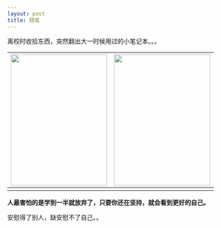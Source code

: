 ```yaml
---
layout: post
title: 随笔
---
```

离校时收拾东西，突然翻出大一时候用过的小笔记本。。。

|  <img width="220px" height="300px" src="https://i.screenshot.net/ps/k84gvcy?30471f32627a63d40b94540d9eca10bd">| <img width="220px" height="300px" src="https://i.screenshot.net/ps/9eyvqup?9f08f97b18b873dbfe17f49c19f47c66"> |
|--|--|
|  |  |

**人最害怕的是学到一半就放弃了，只要你还在坚持，就会看到更好的自己。**

安慰得了别人，缺安慰不了自己。。


